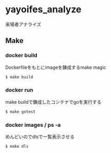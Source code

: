 # yayoifes_analyze
来場者アナライズ

## Make
### docker build
Dockerfileをもとにimageを錬成するmake magic
```sh
$ make build
```

### docker run
make buildで錬成したコンテナでgoを実行する
```sh
$ make gotest
```

### docker images / ps -a
めんどいのでdlsで一覧表示させる
```sh
$ make dls
```
